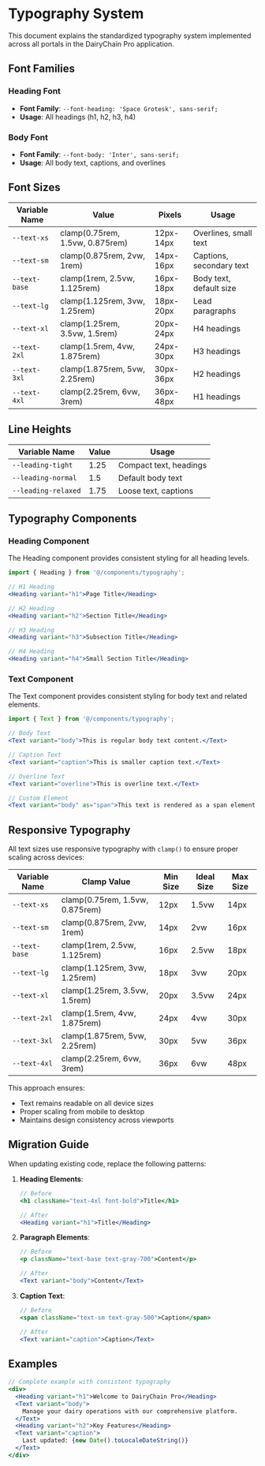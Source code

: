 # Typography System

This document explains the standardized typography system implemented across all portals in the DairyChain Pro application.

## Font Families

### Heading Font
- **Font Family**: `--font-heading: 'Space Grotesk', sans-serif;`
- **Usage**: All headings (h1, h2, h3, h4)

### Body Font
- **Font Family**: `--font-body: 'Inter', sans-serif;`
- **Usage**: All body text, captions, and overlines

## Font Sizes

| Variable Name | Value | Pixels | Usage |
|---------------|-------|--------|-------|
| `--text-xs` | clamp(0.75rem, 1.5vw, 0.875rem) | 12px-14px | Overlines, small text |
| `--text-sm` | clamp(0.875rem, 2vw, 1rem) | 14px-16px | Captions, secondary text |
| `--text-base` | clamp(1rem, 2.5vw, 1.125rem) | 16px-18px | Body text, default size |
| `--text-lg` | clamp(1.125rem, 3vw, 1.25rem) | 18px-20px | Lead paragraphs |
| `--text-xl` | clamp(1.25rem, 3.5vw, 1.5rem) | 20px-24px | H4 headings |
| `--text-2xl` | clamp(1.5rem, 4vw, 1.875rem) | 24px-30px | H3 headings |
| `--text-3xl` | clamp(1.875rem, 5vw, 2.25rem) | 30px-36px | H2 headings |
| `--text-4xl` | clamp(2.25rem, 6vw, 3rem) | 36px-48px | H1 headings |

## Line Heights

| Variable Name | Value | Usage |
|---------------|-------|-------|
| `--leading-tight` | 1.25 | Compact text, headings |
| `--leading-normal` | 1.5 | Default body text |
| `--leading-relaxed` | 1.75 | Loose text, captions |

## Typography Components

### Heading Component

The Heading component provides consistent styling for all heading levels.

```jsx
import { Heading } from '@/components/typography';

// H1 Heading
<Heading variant="h1">Page Title</Heading>

// H2 Heading
<Heading variant="h2">Section Title</Heading>

// H3 Heading
<Heading variant="h3">Subsection Title</Heading>

// H4 Heading
<Heading variant="h4">Small Section Title</Heading>
```

### Text Component

The Text component provides consistent styling for body text and related elements.

```jsx
import { Text } from '@/components/typography';

// Body Text
<Text variant="body">This is regular body text content.</Text>

// Caption Text
<Text variant="caption">This is smaller caption text.</Text>

// Overline Text
<Text variant="overline">This is overline text.</Text>

// Custom Element
<Text variant="body" as="span">This text is rendered as a span element.</Text>
```

## Responsive Typography

All text sizes use responsive typography with `clamp()` to ensure proper scaling across devices:

| Variable Name | Clamp Value | Min Size | Ideal Size | Max Size |
|---------------|-------------|----------|------------|----------|
| `--text-xs` | clamp(0.75rem, 1.5vw, 0.875rem) | 12px | 1.5vw | 14px |
| `--text-sm` | clamp(0.875rem, 2vw, 1rem) | 14px | 2vw | 16px |
| `--text-base` | clamp(1rem, 2.5vw, 1.125rem) | 16px | 2.5vw | 18px |
| `--text-lg` | clamp(1.125rem, 3vw, 1.25rem) | 18px | 3vw | 20px |
| `--text-xl` | clamp(1.25rem, 3.5vw, 1.5rem) | 20px | 3.5vw | 24px |
| `--text-2xl` | clamp(1.5rem, 4vw, 1.875rem) | 24px | 4vw | 30px |
| `--text-3xl` | clamp(1.875rem, 5vw, 2.25rem) | 30px | 5vw | 36px |
| `--text-4xl` | clamp(2.25rem, 6vw, 3rem) | 36px | 6vw | 48px |

This approach ensures:
- Text remains readable on all device sizes
- Proper scaling from mobile to desktop
- Maintains design consistency across viewports

## Migration Guide

When updating existing code, replace the following patterns:

1. **Heading Elements**:
   ```jsx
   // Before
   <h1 className="text-4xl font-bold">Title</h1>
   
   // After
   <Heading variant="h1">Title</Heading>
   ```

2. **Paragraph Elements**:
   ```jsx
   // Before
   <p className="text-base text-gray-700">Content</p>
   
   // After
   <Text variant="body">Content</Text>
   ```

3. **Caption Text**:
   ```jsx
   // Before
   <span className="text-sm text-gray-500">Caption</span>
   
   // After
   <Text variant="caption">Caption</Text>
   ```

## Examples

```jsx
// Complete example with consistent typography
<div>
  <Heading variant="h1">Welcome to DairyChain Pro</Heading>
  <Text variant="body">
    Manage your dairy operations with our comprehensive platform.
  </Text>
  <Heading variant="h2">Key Features</Heading>
  <Text variant="caption">
    Last updated: {new Date().toLocaleDateString()}
  </Text>
</div>
```